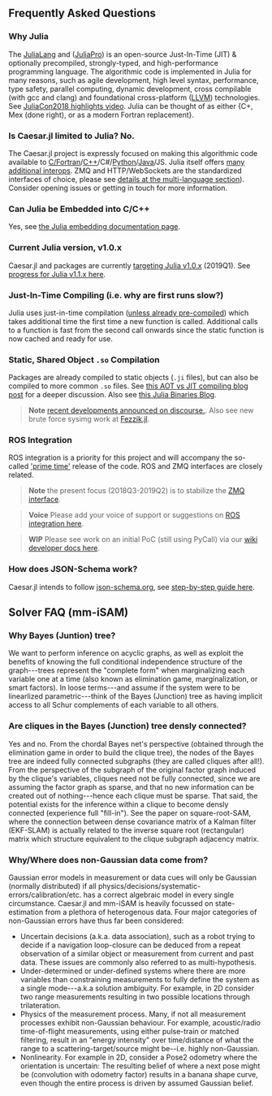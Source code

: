 ## Frequently Asked Questions

### Why Julia
The [JuliaLang](https://julialang.org/) and ([JuliaPro](https://juliacomputing.com/)) is an open-source Just-In-Time (JIT) & optionally precompiled, strongly-typed, and high-performance programming language.
The algorithmic code is implemented in Julia for many reasons, such as agile development, high level syntax, performance, type safety, parallel computing, dynamic development, cross compilable (with gcc and clang) and foundational cross-platform ([LLVM](http:///www.llvm.org)) technologies.  
See [JuliaCon2018 highlights video](https://www.youtube.com/watch?v=baR02tlea5Y).  Julia can be thought of as either {C+, Mex (done right), or as a modern Fortran replacement}.  

### Is Caesar.jl limited to Julia? No.
The Caesar.jl project is expressly focused on making this algorithmic code available to [C/Fortran](https://docs.julialang.org/en/v1/manual/calling-c-and-fortran-code/)/[C++](https://juliacomputing.com/blog/2017/12/01/cxx-and-cxxwrap-intro.html)/C#/[Python](https://github.com/JuliaPy/PyCall.jl)/[Java](https://github.com/JuliaInterop/JavaCall.jl)/JS.  Julia itself offers [many additional interops](https://github.com/JuliaInterop).  ZMQ and HTTP/WebSockets are the standardized interfaces of choice, please see [details at the multi-language section](https://www.juliarobotics.org/Caesar.jl/latest/concepts/multilang/)).  Consider opening issues or getting in touch for more information.

### Can Julia be Embedded into C/C++
Yes, see [the Julia embedding documentation page](https://docs.julialang.org/en/v1/manual/embedding/index.html).

### Current Julia version, v1.0.x
Caesar.jl and packages are currently [targeting Julia v1.0.x](https://julialang.org/downloads/) (2019Q1).  See [progress for Julia v1.1.x here](https://github.com/JuliaRobotics/Caesar.jl/issues/299).

### Just-In-Time Compiling (i.e. why are first runs slow?)
Julia uses just-in-time compilation ([unless already pre-compiled](https://stackoverflow.com/questions/40116045/why-is-julia-taking-a-long-time-on-the-first-call-into-my-module))
 which takes additional time the first time a new function is called. Additional calls to a function is fast from the second call onwards since the static function is now cached and ready for use.

### Static, Shared Object `.so` Compilation

Packages are already compiled to static objects (`.ji` files), but can also be compiled to more common `.so` files.  See [this AOT vs JIT compiling blog post](https://juliacomputing.com/blog/2016/02/09/static-julia.html) for a deeper discussion.  Also see [this Julia Binaries Blog](https://medium.com/@sdanisch/compiling-julia-binaries-ddd6d4e0caf4).

> **Note** [recent developments announced on discourse.](https://discourse.julialang.org/t/ann-packagecompiler-with-incremental-system-images/20489).  Also see new brute force sysimg work at [Fezzik.jl](https://github.com/TsurHerman/Fezzik).


### ROS Integration

ROS integration is a priority for this project and will accompany the so-called ['prime time'](https://github.com/JuliaRobotics/RoME.jl/issues/147) release of the code.  ROS and ZMQ interfaces are closely related.

> **Note** the present focus (2018Q3-2019Q2) is to stabilize the [ZMQ interface](https://www.juliarobotics.org/Caesar.jl/latest/concepts/multilang/#ZMQ-Messaging-Interface-1).

> **Voice** Please add your voice of support or suggestions on [ROS integration here](https://github.com/JuliaRobotics/Caesar.jl/issues/227).

> **WIP** Please see work on an initial PoC (still using PyCall) via our [wiki developer docs here](https://github.com/JuliaRobotics/Caesar.jl/wiki/ROS-PoC).

### How does JSON-Schema work?

Caesar.jl intends to follow [json-schema.org](http://www.json-schema.org), see [step-by-step guide here](https://json-schema.org/learn/getting-started-step-by-step.html).


## Solver FAQ (mm-iSAM)

### Why Bayes (Juntion) tree?

We want to perform inference on acyclic graphs, as well as exploit the benefits of knowing the full conditional independence structure of the graph---trees represent the "complete form" when marginalizing each variable one at a time (also known as elimination game, marginalization, or smart factors).  In loose terms---and assume if the system were to be linearlized parametric---think of the Bayes (Junction) tree as having implicit access to all Schur complements of each variable to all others.

### Are cliques in the Bayes (Junction) tree densly connected?

Yes and no. From the chordal Bayes net's perspective (obtained through the elimination game in order to build the clique tree), the nodes of the Bayes tree are indeed fully connected subgraphs (they are called cliques after all!). From the perspective of the subgraph of the original factor graph induced by the clique's variables, cliques need not be fully connected, since we are assuming the factor graph as sparse, and that no new information can be created out of nothing---hence each clique must be sparse.  That said, the potential exists for the inference within a clique to become densly connected (experience full "fill-in").  See the paper on square-root-SAM, where the connection between dense covariance matrix of a Kalman filter (EKF-SLAM) is actually related to the inverse square root (rectangular) matrix which structure equivalent to the clique subgraph adjacency matrix.

### Why/Where does non-Gaussian data come from?

Gaussian error models in measurement or data cues will only be Gaussian (normally distributed) if all physics/decisions/systematic-errors/calibration/etc. has a correct algebraic model in every single circumstance.  Caesar.jl and mm-iSAM is heavily focussed on state-estimation from a plethora of heterogenous data.  Four major categories of non-Gaussian errors have thus far been considered:
- Uncertain decisions (a.k.a. data association), such as a robot trying to decide if a navigation loop-closure can be deduced from a repeat observation of a similar object or measurement from current and past data.  These issues are commonly also referred to as multi-hypothesis.
- Under-determined or under-defined systems where there are more variables than constraining measurements to fully define the system as a single mode---a.k.a solution ambiguity.  For example, in 2D consider two range measurements resulting in two possible locations through trilateration.
- Physics of the measurement process.  Many, if not all measurement processes exhibit non-Gaussian behaviour.  For example, acoustic/radio time-of-flight measurements, using either pulse-train or matched filtering, result in an "energy intensity" over time/distance of what the range to a scattering-target/source might be--i.e. highly non-Gaussian.
- Nonlinearity.  For example in 2D, consider a Pose2 odometry where the orientation is uncertain:  The resulting belief of where a next pose might be (convolution with odometry factor) results in a banana shape curve, even though the entire process is driven by assumed Gaussian belief.
